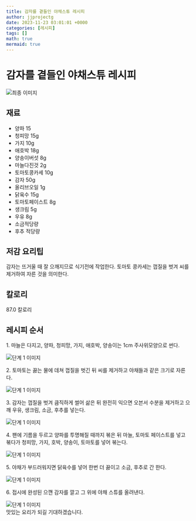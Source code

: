 ```yaml
---
title: 감자를 곁들인 야채스튜 레시피
author: jjprojectg
date: 2023-11-23 03:01:01 +0000
categories: [레시피]
tags: []
math: true
mermaid: true
---
```

<meta name="og:type" content="website"/>
<meta charset="UTF-8"/>
<div class="header">
  <h1>감자를 곁들인 야채스튜 레시피</h1>
</div>

<div class="container my-4">
  <div class="row">
    <div class="col-12 col-md-6">
      <div class="recipe-image">
        <img src="http://www.foodsafetykorea.go.kr/uploadimg/20141117/20141117053542_1416213342038.jpg" class="step-image" alt="최종 이미지"/>
      </div>
    </div>
    <div class="col-12 col-md-6">
      <div class="ingredients">
        <h2>재료</h2>
        <ul class="card">
          <li> 양파 15 </li>
          <li>  청피망 15g </li>
          <li>  가지 10g </li>
          <li>  애호박 18g </li>
          <li>  양송이버섯 8g </li>
          <li>  마늘다진것 2g </li>
          <li>  토마토콩카세 10g </li>
          <li>  감자 50g </li>
          <li>  올리브오일 1g </li>
          <li>  닭육수 15g </li>
          <li>  토마토페이스트 8g </li>
          <li>  생크림 5g </li>
          <li>  우유 8g </li>
          <li>  소금적당량 </li>
          <li>  후추 적당량 </li>
</ul>
      </div>
    </div>
    <div class="col-12 col-md-6">
      <div class="ingredients">
        <h2>저감 요리팁</h2>
        <div class="card"> 
          <p>
            감자는 뜨거울 때 잘 으깨지므로 식기전에 작업한다. 토마토 콩카세는 껍질을 벗겨 씨를 제거하여 자른 것을 의미한다.
          </p>
        </div>
      </div>
      <div class="ingredients">
        <h2>칼로리</h2>
        <div class="card"> 
          <p>
            87.0 칼로리
          </p>
        </div>
      </div>
    </div>
  </div>

  <h2 class="my-4">레시피 순서</h2>
  <div class="card recipe-card">
    <div class="card-body recipe-step">
      <p class="card-text step-description">1. 마늘은 다지고, 양파, 청피망, 가지, 애호박, 양송이는 1cm 주사위모양으로 썬다.</p>
      <img src="http://www.foodsafetykorea.go.kr/uploadimg/cook/907-1.jpg" alt="단계 1 이미지" class="step-image"/>
    </div>
  </div>
  <div class="card recipe-card">
    <div class="card-body recipe-step">
      <p class="card-text step-description">2. 토마토는 끓는 물에 데쳐 껍질을 벗긴 뒤 씨를 제거하고 야채들과 같은 크기로 자른다.</p>
      <img src="http://www.foodsafetykorea.go.kr/uploadimg/cook/907-2.jpg" alt="단계 1 이미지" class="step-image"/>
    </div>
  </div>
  <div class="card recipe-card">
    <div class="card-body recipe-step">
      <p class="card-text step-description">3. 감자는 껍질을 벗겨 큼직하게 썰어 삶은 뒤 완전히 익으면 오븐서 수분을 제거하고 으깨 우유, 생크림, 소금, 후추를 넣는다.</p>
      <img src="http://www.foodsafetykorea.go.kr/uploadimg/cook/907-3.jpg" alt="단계 1 이미지" class="step-image"/>
    </div>
  </div>
  <div class="card recipe-card">
    <div class="card-body recipe-step">
      <p class="card-text step-description">4. 팬에 기름을 두르고 양파를 투명해질 때까지 볶은 뒤 마늘, 토마토 페이스트를 넣고 볶다가 청피망, 가지, 호박, 양송이, 토마토를 넣어 볶는다.</p>
      <img src="http://www.foodsafetykorea.go.kr/uploadimg/cook/907-4.jpg" alt="단계 1 이미지" class="step-image"/>
    </div>
  </div>
  <div class="card recipe-card">
    <div class="card-body recipe-step">
      <p class="card-text step-description">5. 야채가 부드러워지면 닭육수를 넣어 한번 더 끓이고 소금, 후추로 간 한다.</p>
      <img src="http://www.foodsafetykorea.go.kr/uploadimg/cook/907-5.jpg" alt="단계 1 이미지" class="step-image"/>
    </div>
  </div>
  <div class="card recipe-card">
    <div class="card-body recipe-step">
      <p class="card-text step-description">6. 접시에 완성된 으깬 감자를 깔고 그 위에 야채 스튜를 올려낸다.</p>
      <img src="http://www.foodsafetykorea.go.kr/uploadimg/cook/907-6.jpg" alt="단계 1 이미지" class="step-image"/>
    </div>
  </div>

</div>
맛있는 요리가 되길 기대하겠습니다.

